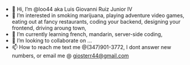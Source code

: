 - 👋 Hi, I’m @loo44 aka Luis Giovanni Ruiz Junior IV
- 👀 I’m interested in smoking marijuana, playing adventure video games, eating out at fancy restaurants, coding your backend, designing your frontend, driving aroung town,
- 🌱 I’m currently learning french, mandarin, server-side coding, 
- 💞️ I’m looking to collaborate on ...
- 📫 How to reach me text me @(347)901-3772, I dont answer new numbers, or email me @ giosterr44@gmail.com

<!---
loo44/loo44 is a ✨ special ✨ repository because its `README.md` (this file) appears on your GitHub profile.
You can click the Preview link to take a look at your changes.
--->
